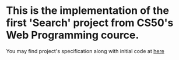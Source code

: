 # This is the implementation of the first 'Search' project from CS50's Web Programming cource.

You may find project's specification along with initial code at [here](https://cs50.harvard.edu/web/2020/projects/0/search/ "CS50's site")

